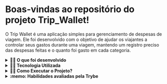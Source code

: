 # Boas-vindas ao repositório do projeto Trip_Wallet!
O Trip Wallet é uma aplicação simples para gerenciamento de despesas de viagem. Ele foi desenvolvido com o objetivo de ajudar os viajantes a controlar seus gastos durante uma viagem, mantendo um registro preciso das despesas feitas e o quanto foi gasto em cada categoria.
<details>
  <summary><strong>👨‍💻 O que foi desenvolvido</strong></summary><br />

  Neste projeto foi desenvolvido uma carteira de controle de gastos de viagem com um conversor de moedas, o projeto teve como base o projeto TrabeWallet do curso de desenvolvimento Web da Trybe, ao utilizar essa aplicação o usuário é ser capaz de:

  - Adicionar e remover um gasto;
  - Classicar despesas em uma categoria;
  - Visualizar uma tabelas com seus gastos;
  - Visualizar o total de gastos convertidos para o Real;
  - Verificar a cotação atual de moedas estrangeiras (suporta mais de 30 moedas).

  ![Screenshot](public/login.png)
  ![Screenshot](public/table.png)
</details>

<details>
  <summary><strong>👨‍💻 Tecnologia Utilizada</strong></summary><br />
  - React Native;
</details>

<details>
  <summary><strong>👨‍💻 Como Executar o Projeto?</strong></summary><br />
  1.Clone o repositório: git clone https://github.com/tulioalcan/trip_wallet.git;
  2.Acesse a pasta do projeto: cd trip_wallet;
  3.Instale as dependências: npm install;
  4.Inicie o servidor Expo: npm start;

  Isso iniciará o aplicativo no seu emulador ou dispositivo conectado.
</details>

<details>
  <summary><strong>:memo: Habilidades avaliadas pela Trybe</strong></summary><br />

- Criar um _store_ Redux em aplicações React

- Criar _reducers_ no Redux em aplicações React

- Criar _actions_ no Redux em aplicações React

- Criar _dispatchers_ no Redux em aplicações React

- Conectar Redux aos componentes React

- Criar _actions_ assíncronas na sua aplicação React que faz uso de Redux.
</details>
